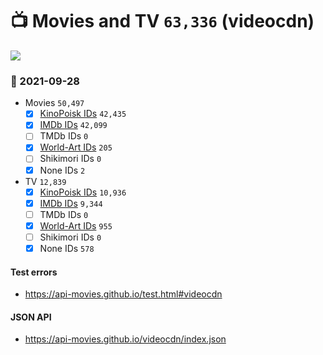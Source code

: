 # :tv: Movies and TV `63,336` (videocdn)

<a href="https://API-Movies.github.io"><img src="https://API-Movies.github.io/banner.png?cache"></a>

### :date: 2021-09-28
- Movies `50,497`
  - [x] <a href="https://API-Movies.github.io/videocdn/movie_kinopoisk_ids.json">KinoPoisk IDs</a> `42,435`
  - [x] <a href="https://API-Movies.github.io/videocdn/movie_imdb_ids.json">IMDb IDs</a> `42,099`
  - [ ] TMDb IDs `0`
  - [x] <a href="https://API-Movies.github.io/videocdn/movie_world_art_ids.json">World-Art IDs</a> `205`
  - [ ] Shikimori IDs `0`
  - [x] None IDs `2`
- TV `12,839`
  - [x] <a href="https://API-Movies.github.io/videocdn/tv_kinopoisk_ids.json">KinoPoisk IDs</a> `10,936`
  - [x] <a href="https://API-Movies.github.io/videocdn/tv_imdb_ids.json">IMDb IDs</a> `9,344`
  - [ ] TMDb IDs `0`
  - [x] <a href="https://API-Movies.github.io/videocdn/tv_world_art_ids.json">World-Art IDs</a> `955`
  - [ ] Shikimori IDs `0`
  - [x] None IDs `578`
#### Test errors
- <a href='https://api-movies.github.io/test.html#videocdn'>https://api-movies.github.io/test.html#videocdn</a>
#### JSON API
- <a href='https://api-movies.github.io/videocdn/index.json'>https://api-movies.github.io/videocdn/index.json</a>
